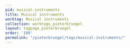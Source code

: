 ```yaml
---
pid: musical-instruments
title: Musical instruments
worktag: Musical instruments
collection: worktags_pieterbruegel
layout: tagpage_pieterbruegel
order: '109'
permalink: "/pieterbruegel/tags/musical-instruments/"
---
```

